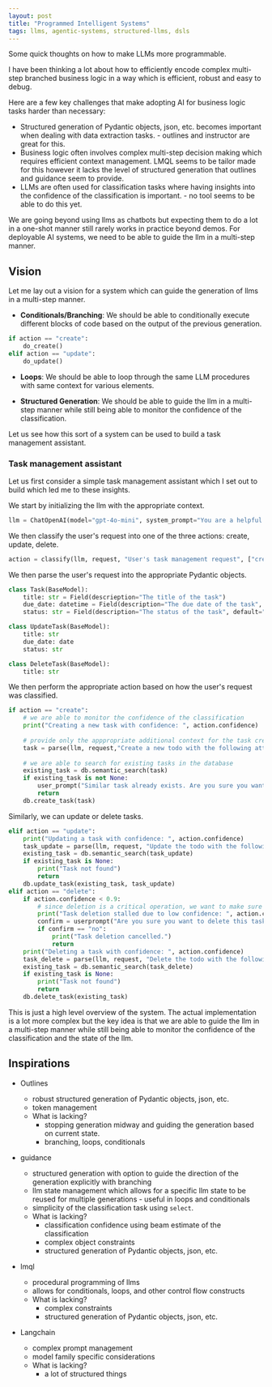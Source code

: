 ```yaml
---
layout: post
title: "Programmed Intelligent Systems"
tags: llms, agentic-systems, structured-llms, dsls
---
```


Some quick thoughts on how to make LLMs more programmable.

I have been thinking a lot about how to efficiently encode complex multi-step branched business logic in a way which is efficient, robust and easy to debug. 

Here are a few key challenges that make adopting AI for business logic tasks harder than necessary:
- Structured generation of Pydantic objects, json, etc. becomes important when dealing with data extraction tasks. - outlines and instructor are great for this.
- Business logic often involves complex multi-step decision making which requires efficient context management. LMQL seems to be tailor made for this however it lacks the level of structured generation that outlines and guidance seem to provide.
- LLMs are often used for classification tasks where having insights into the confidence of the classification is important. - no tool seems to be able to do this yet.

We are going beyond using llms as chatbots but expecting them to do a lot in a one-shot manner still rarely works in practice beyond demos. For deployable AI systems, we need to be able to guide the llm in a multi-step manner.

## Vision

Let me lay out a vision for a system which can guide the generation of llms in a multi-step manner.

- **Conditionals/Branching**: We should be able to conditionally execute different blocks of code based on the output of the previous generation.
```python
if action == "create":
    do_create()
elif action == "update":
    do_update()
```
- **Loops**: We should be able to loop through the same LLM procedures with same context for various elements.

- **Structured Generation**: We should be able to guide the llm in a multi-step manner while still being able to monitor the confidence of the classification.


Let us see how this sort of a system can be used to build a task management assistant.
### Task management assistant

Let us first consider a simple task management assistant which I set out to build which led me to these insights.

We start by initializing the llm with the appropriate context.
```python
llm = ChatOpenAI(model="gpt-4o-mini", system_prompt="You are a helpful task management assistant.")
```


We then classify the user's request into one of the three actions: create, update, delete.
```python
action = classify(llm, request, "User's task management request", ["create", "update", "delete"], beam_search=True)
```


We then parse the user's request into the appropriate Pydantic objects.
```python
class Task(BaseModel):
    title: str = Field(descrieption="The title of the task")
    due_date: datetime = Field(description="The due date of the task", default=datetime.now() + timedelta(days=1))
    status: str = Field(description="The status of the task", default="pending")

class UpdateTask(BaseModel):
    title: str
    due_date: date
    status: str

class DeleteTask(BaseModel):
    title: str
```

We then perform the appropriate action based on how the user's request was classified. 
```python
if action == "create":
    # we are able to monitor the confidence of the classification
    print("Creating a new task with confidence: ", action.confidence)
    
    # provide only the apppropriate additional context for the task creation
    task = parse(llm, request,"Create a new todo with the following attributes: title, description, due_date, status. {{ Task | schema}}", Task)
    
    # we are able to search for existing tasks in the database
    existing_task = db.semantic_search(task)
    if existing_task is not None:
        user_prompt("Similar task already exists. Are you sure you want to create a new task?", ["yes", "no"])
        return
    db.create_task(task)
```

Similarly, we can update or delete tasks.
```python
elif action == "update":
    print("Updating a task with confidence: ", action.confidence)
    task_update = parse(llm, request, "Update the todo with the following attributes: title, description, due_date, status. {{ UpdateTask | schema}}", UpdateTask)
    existing_task = db.semantic_search(task_update)
    if existing_task is None:
        print("Task not found")
        return
    db.update_task(existing_task, task_update)
elif action == "delete":
    if action.confidence < 0.9:
        # since deletion is a critical operation, we want to make sure the user really wants to delete the task
        print("Task deletion stalled due to low confidence: ", action.confidence)
        confirm = userprompt("Are you sure you want to delete this task?", ["yes", "no"])
        if confirm == "no":
            print("Task deletion cancelled.")
            return
    print("Deleting a task with confidence: ", action.confidence)
    task_delete = parse(llm, request, "Delete the todo with the following attributes: title, description, due_date, status. {{ DeleteTask | schema}}", DeleteTask)
    existing_task = db.semantic_search(task_delete)
    if existing_task is None:
        print("Task not found")
        return
    db.delete_task(existing_task)
```

This is just a high level overview of the system. The actual implementation is a lot more complex but the key idea is that we are able to guide the llm in a multi-step manner while still being able to monitor the confidence of the classification and the state of the llm.

<!-- ## Cookbook Examples from Outlines

Every cookbook example can be simplified to a procedural program which is easy to understand, debug and modify. We can see how this paradigm can be used easily extended each of the examples to tackle more complex tasks.

### Classification

```python
llm = ChatOpenAI(model="gpt-4o-mini", system_prompt="You are an experienced customer success manager.")

urgency = classify(llm, email, "User's request", ["urgent", "not urgent"])

# the demo stops here

if urgency == "urgent":
    db.add_tag(email.id, "urgent")
    
    email.reply("Thank you for contacting us. We have noted the urgency and will get back to you very soon.")
elif urgency == "not urgent":
    db.add_tag(email.id, "not urgent")

    related_discussions = db.semantic_search(discussions, email)

    email.reply("We will get back to you soon. Meanwhile, you might find the following discussions helpful: " + ", ".join([d.title for d in related_discussions]))

``` -->

## Inspirations
- Outlines 
    - robust structured generation of Pydantic objects, json, etc.
    - token management
    - What is lacking?
        - stopping generation midway and guiding the generation based on current state.
        - branching, loops, conditionals
- guidance
    - structured generation with option to guide the direction of the generation explicitly with branching
    - llm state management which allows for a specific llm state to be reused for multiple generations - useful in loops and conditionals
    - simplicity of the classification task using `select`.
    - What is lacking?
        - classification confidence using beam estimate of the classification 
        - complex object constraints
        - structured generation of Pydantic objects, json, etc.
- lmql
    - procedural programming of llms
    - allows for conditionals, loops, and other control flow constructs
    - What is lacking?
        - complex constraints
        - structured generation of Pydantic objects, json, etc.

- Langchain
    - complex prompt management
    - model family specific considerations
    - What is lacking?
        - a lot of structured things
